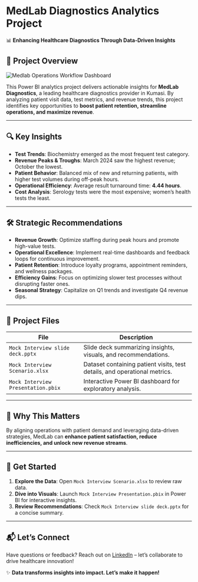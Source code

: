 # MedLab Diagnostics Analytics Project  

📊 **Enhancing Healthcare Diagnostics Through Data-Driven Insights**  

## 🚀 Project Overview  

![Medlab Operations Workflow Dashboard](#)

This Power BI analytics project delivers actionable insights for **MedLab Diagnostics**, a leading healthcare diagnostics provider in Kumasi. By analyzing patient visit data, test metrics, and revenue trends, this project identifies key opportunities to **boost patient retention, streamline operations, and maximize revenue**.  

---

## 🔍 Key Insights  

- **Test Trends**: Biochemistry emerged as the most frequent test category.  
- **Revenue Peaks & Troughs**: March 2024 saw the highest revenue; October the lowest.  
- **Patient Behavior**: Balanced mix of new and returning patients, with higher test volumes during off-peak hours.  
- **Operational Efficiency**: Average result turnaround time: **4.44 hours**.  
- **Cost Analysis**: Serology tests were the most expensive; women’s health tests the least.  

---

## 🛠️ Strategic Recommendations  

- **Revenue Growth**: Optimize staffing during peak hours and promote high-value tests.  
- **Operational Excellence**: Implement real-time dashboards and feedback loops for continuous improvement.  
- **Patient Retention**: Introduce loyalty programs, appointment reminders, and wellness packages.  
- **Efficiency Gains**: Focus on optimizing slower test processes without disrupting faster ones.  
- **Seasonal Strategy**: Capitalize on Q1 trends and investigate Q4 revenue dips.  

---

## 📂 Project Files  

| File | Description |  
|------|-------------|  
| `Mock Interview slide deck.pptx` | Slide deck summarizing insights, visuals, and recommendations. |  
| `Mock Interview Scenario.xlsx` | Dataset containing patient visits, test details, and operational metrics. |  
| `Mock Interview Presentation.pbix` | Interactive Power BI dashboard for exploratory analysis. |  

---

## 🎯 Why This Matters  

By aligning operations with patient demand and leveraging data-driven strategies, MedLab can **enhance patient satisfaction, reduce inefficiencies, and unlock new revenue streams**.  

---

## 🚀 Get Started  

1. **Explore the Data**: Open `Mock Interview Scenario.xlsx` to review raw data.  
2. **Dive into Visuals**: Launch `Mock Interview Presentation.pbix` in Power BI for interactive insights.  
3. **Review Recommendations**: Check `Mock Interview slide deck.pptx` for a concise summary.  

---

## 📬 Let’s Connect  

Have questions or feedback? Reach out on [LinkedIn](https://www.linkedin.com/in/abdulrafikal-hassan/) – let’s collaborate to drive healthcare innovation!  

✨ **Data transforms insights into impact. Let’s make it happen!**
